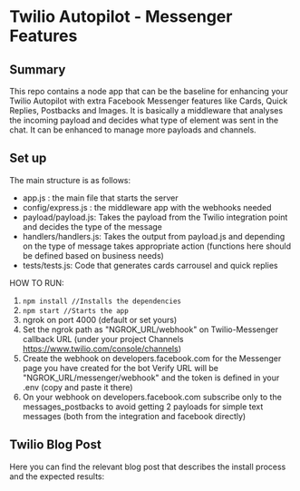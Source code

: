 # Twilio Autopilot - Messenger Features

## Summary
This repo contains a node app that can be the baseline for enhancing your Twilio Autopilot with extra Facebook Messenger features like Cards, Quick Replies, Postbacks and Images.
It is basically a middleware that analyses the incoming payload and decides what type of element was sent in the chat. It can be enhanced to manage more payloads and channels.


## Set up
The main structure is as follows:  
- app.js : the main file that starts the server  
- config/express.js : the middleware app with the webhooks needed  
- payload/payload.js: Takes the payload from the Twilio integration point and decides the type of the message  
- handlers/handlers.js: Takes the output from payload.js and depending on the type of message takes appropriate action (functions here should be defined based on business needs)  
- tests/tests.js: Code that generates cards carrousel and quick replies


HOW TO RUN:
1. `npm install //Installs the dependencies`  
2. `npm start //Starts the app`
3. ngrok on port 4000 (default or set yours)
4. Set the ngrok path as "NGROK_URL/webhook" on Twilio-Messenger callback URL (under your project Channels https://www.twilio.com/console/channels)
5. Create the webhook on developers.facebook.com for the Messenger page you have created for the bot Verify URL will be "NGROK_URL/messenger/webhook" and the token is defined in your .env (copy and paste it there)
6. On your webhook on developers.facebook.com subscribe only to the messages_postbacks to avoid getting 2 payloads for simple text messages (both from the integration and facebook directly)


## Twilio Blog Post
Here you can find the relevant blog post that describes the install process and the expected results:
